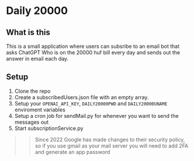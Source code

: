 # Daily 20000

## What is this

This is a small application where users can subsribe to an email bot that asks ChatGPT Who is on the 20000 huf bill every day and sends out the answer in email each day.

## Setup

1. Clone the repo
2. Create a subscribedUsers.json file with an empty array.
3. Setup your `OPENAI_API_KEY`, `DAILY20000PWD` and `DAILY20000UNAME` enviroment variables
4. Setup a cron job for sendMail.py for whenever you want to send the messages out
5. Start subscriptionService.py

>> Since 2022 Google has made changes to their security policy, so if you use gmail as your mail server you will need to add 2FA and generate an app password
